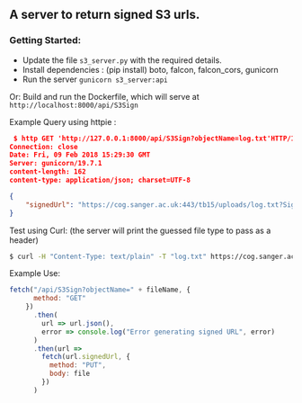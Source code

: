 
## A server to return signed S3 urls. 

### Getting Started:

* Update the file `s3_server.py` with the required details. 
* Install dependencies : (pip install) boto, falcon, falcon_cors, gunicorn 
* Run the server `gunicorn s3_server:api`

Or: Build and run the Dockerfile, which will serve at `http://localhost:8000/api/S3Sign` 

Example Query using httpie :
    
```json
 $ http GET 'http://127.0.0.1:8000/api/S3Sign?objectName=log.txt'HTTP/1.1 200 OK
Connection: close
Date: Fri, 09 Feb 2018 15:29:30 GMT
Server: gunicorn/19.7.1
content-length: 162
content-type: application/json; charset=UTF-8

{
    "signedUrl": "https://cog.sanger.ac.uk:443/tb15/uploads/log.txt?Signature=Sc1fSryIPlslX092eKVrZmXVjSU%3D&Expires=1518190470&AWSAccessKeyId=QNTED0B3JWYME5G1S56A"
}
```

Test using Curl: (the server will print the guessed file type to pass as a header)

```bash
$ curl -H "Content-Type: text/plain" -T "log.txt" https://cog.sanger.ac.uk:443/tb15/uploads/log.txt\?Signature\=WTqc9VfhzDdwsho1nBkl4jxI1tg%3D\&Expires\=1518189029\&AWSAccessKeyId\=QNTED0B3JWYME5G1S56A
```

Example Use: 

```javascript
fetch("/api/S3Sign?objectName=" + fileName, {
      method: "GET"
    })
      .then(
        url => url.json(),
        error => console.log("Error generating signed URL", error)
      )
      .then(url =>
        fetch(url.signedUrl, {
          method: "PUT",
          body: file
        })
      )
 ```
